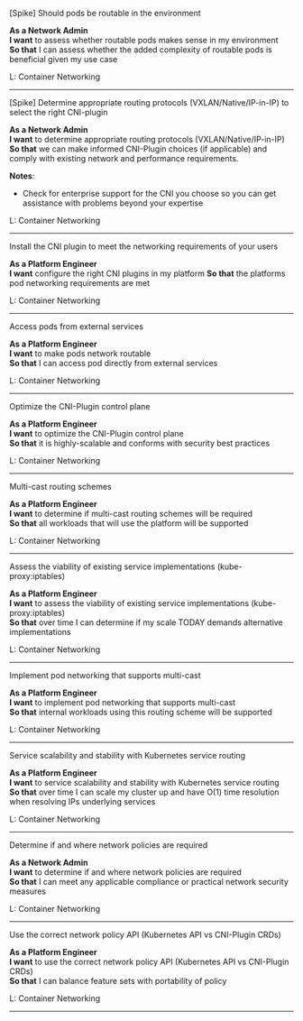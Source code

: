 [Spike] Should pods be routable in the environment 

**As a Network Admin**  
**I want** to assess whether routable pods makes sense in my environment   
**So that** I can assess whether the added complexity of routable pods is beneficial given my use case

L: Container Networking

---

[Spike] Determine appropriate routing protocols (VXLAN/Native/IP-in-IP) to select the right CNI-plugin  

**As a Network Admin**  
**I want** to determine appropriate routing protocols (VXLAN/Native/IP-in-IP)   
**So that** we can make informed CNI-Plugin choices (if applicable) and comply with existing network and performance requirements.

**Notes**:
- Check for enterprise support for the CNI you choose so you can get assistance with problems beyond your expertise

L: Container Networking

---

Install the CNI plugin to meet the networking requirements of your users 

**As a Platform Engineer**  
**I want** configure the right CNI plugins in my platform
**So that** the platforms pod networking requirements are met

L: Container Networking

---

Access pods from external services 

**As a Platform Engineer**  
**I want** to make pods network routable   
**So that** I can access pod directly from external services

L: Container Networking

---

Optimize the CNI-Plugin control plane 

**As a Platform Engineer**   
**I want** to optimize the CNI-Plugin control plane    
**So that** it is highly-scalable and conforms with security best practices

L: Container Networking

---

Multi-cast routing schemes  

**As a Platform Engineer**  
**I want** to determine if multi-cast routing schemes will be required  
**So that** all workloads that will use the platform will be supported

L: Container Networking

---

Assess the viability of existing service implementations (kube-proxy:iptables)  

**As a Platform Engineer**  
**I want** to assess the viability of existing service implementations (kube-proxy:iptables)   
**So that** over time I can determine if my scale TODAY demands alternative implementations

L: Container Networking

---

Implement pod networking that supports multi-cast 

**As a Platform Engineer**  
**I want** to implement pod networking that supports multi-cast  
**So that** internal workloads using this routing scheme will be supported

L: Container Networking

---

Service scalability and stability with Kubernetes service routing  

**As a Platform Engineer**  
**I want** to service scalability and stability with Kubernetes service routing    
**So that** over time I can scale my cluster up and have O(1) time resolution when resolving IPs underlying services

L: Container Networking

---

Determine if and where network policies are required 

**As a Network Admin**  
**I want** to determine if and where network policies are required   
**So that** I can meet any applicable compliance or practical network security measures

L: Container Networking

---

Use the correct network policy API (Kubernetes API vs CNI-Plugin CRDs) 

**As a Platform Engineer**  
**I want** to use the correct network policy API (Kubernetes API vs CNI-Plugin CRDs)  
**So that** I can balance feature sets with portability of policy

L: Container Networking

---

